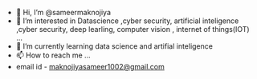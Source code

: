 - 👋 Hi, I’m @sameermaknojiya
- 👀 I’m interested in Datascience ,cyber security, artificial inteligence ,cyber security, deep learling, computer vision , internet of things(IOT)  ...
- 🌱 I’m currently learning data science and artifial inteligence
- 📫 How to reach me ... 
- email id - maknojiyasameer1002@gmail.com
